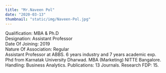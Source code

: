 ```yaml
---
title: "Mr.Naveen Pol"
date: "2020-03-13"
thumbnail: "static/img/Naveen-Pol.jpg"
---
```


Qualification: MBA & Ph.D  
Designation: Assistant Professor  
Date Of Joining: 2019  
Nature Of Association: Regular  
Assistant Professor at ABBS. 6 years industry and 7 years academic exp. Phd from Karnatak University Dharwad. MBA (Marketing) NITTE Bangalore. Handling: Business Analytics. Publications: 13 Journals. Research FDP: 15.
